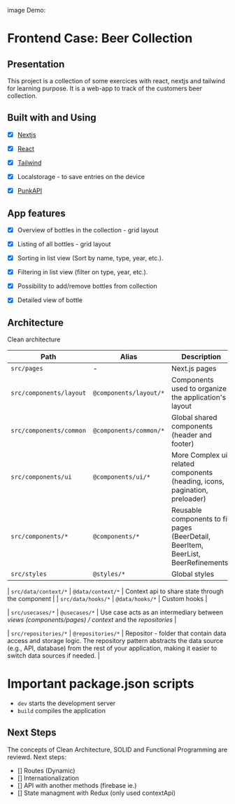 image
Demo: 

# Frontend Case: Beer Collection

## Presentation
This project is a collection of some exercices with react, nextjs and tailwind for learning purpose.
It is a web-app to track of the customers beer collection.

## Built with and Using
- [x] [Nextjs](https://nextjs.org/)
- [x] [React](https://react.dev/)
- [x] [Tailwind](https://tailwindcss.com/)
- [x] Localstorage - to save entries on the device
- [x] [PunkAPI](https://punkapi.com/documentation/v2)


## App features
- [x] Overview of bottles in the collection - grid layout
- [x] Listing of all bottles - grid layout

- [x] Sorting in list view (Sort by name, type, year, etc.).
- [x] Filtering in list view (filter on type, year, etc.).
- [x] Possibility to add/remove bottles from collection

- [x] Detailed view of bottle

## Architecture
Clean architecture

| Path |  Alias | Description  |
|---|---|---|
| `src/pages`  | -  | Next.js pages |
| `src/components/layout`  | `@components/layout/*`  | Components used to organize the application's layout  |
| `src/components/common`  | `@components/common/*`  | Global shared components (header and footer)  |
| `src/components/ui`  | `@components/ui/*`  | More Complex ui related components (heading, icons, pagination, preloader)  |
| `src/components/*`  | `@components/*`  | Reusable components to fill pages (BeerDetail, BeerItem, BeerList, BeerRefinements) |
| `src/styles`  | `@styles/*`  | Global styles  |

| `src/data/context/*`  | `@data/context/*`  | Context api to share state through the component  |
| `src/data/hooks/*`  | `@data/hooks/*`  | Custom hooks  |

| `src/usecases/*`  | `@usecases/*`  | Use case acts as an intermediary between *views (components/pages) / context* and the *repositories*  |

| `src/repositories/*`  | `@repositories/*`  | Repositor - folder that contain data access and storage logic. The repository pattern abstracts the data source (e.g., API, database) from the rest of your application, making it easier to switch data sources if needed. |

<!-- | `src/utils`  | `@utils/*`  | Custom utilities  |
| `src/config`  | `@config/*`  | Configuration files for the application  | -->

# Important package.json scripts
- `dev` starts the development server
- `build` compiles the application


## Next Steps
The concepts of Clean Architecture, SOLID and Functional Programming are reviewd. Next steps:

- [] Routes (Dynamic)
- [] Internationalization
- [] API with another methods (firebase ie.)
- [] State managment with Redux (only used contextApi)
